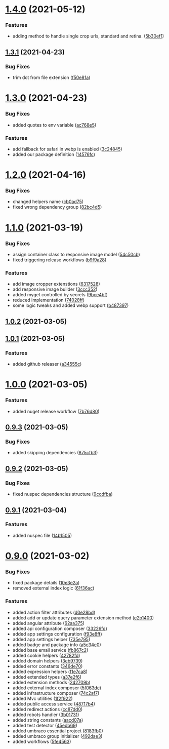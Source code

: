 # [1.4.0](https://github.com/thecogworks/Cogworks.Umbraco.Essentials/compare/1.3.1...1.4.0) (2021-05-12)


### Features

* adding method to handle single crop urls, standard and retina. ([5b30ef1](https://github.com/thecogworks/Cogworks.Umbraco.Essentials/commit/5b30ef1ab92d43403ae569cc77903f9f55e59a8d))



## [1.3.1](https://github.com/thecogworks/Cogworks.Umbraco.Essentials/compare/1.3.0...1.3.1) (2021-04-23)


### Bug Fixes

* trim dot from file extension ([f50e81a](https://github.com/thecogworks/Cogworks.Umbraco.Essentials/commit/f50e81a8c093f9abfe87f6602f8cd20dd7b279cd))



# [1.3.0](https://github.com/thecogworks/Cogworks.Umbraco.Essentials/compare/1.2.0...1.3.0) (2021-04-23)


### Bug Fixes

* added quotes to env variable ([ac768e5](https://github.com/thecogworks/Cogworks.Umbraco.Essentials/commit/ac768e55511d8afa54c23c2f6490750cba20210f))


### Features

* add fallback for safari in webp is enabled ([3c24845](https://github.com/thecogworks/Cogworks.Umbraco.Essentials/commit/3c2484581b192e5d7a53abdfe441a6e3a6ee9d32))
* added our package definition ([14576fc](https://github.com/thecogworks/Cogworks.Umbraco.Essentials/commit/14576fc5e4c54f7c5d1083ab4e37789d263a38c0))



# [1.2.0](https://github.com/thecogworks/Cogworks.Umbraco.Essentials/compare/1.1.0...1.2.0) (2021-04-16)


### Bug Fixes

* changed helpers name ([cb0ad75](https://github.com/thecogworks/Cogworks.Umbraco.Essentials/commit/cb0ad75f4fc9a9485e743459300801e6d0aec69a))
* fixed wrong dependency group ([82bc4d5](https://github.com/thecogworks/Cogworks.Umbraco.Essentials/commit/82bc4d5f4ef325ab89b18cbdfc76d4e29c886235))



# [1.1.0](https://github.com/thecogworks/Cogworks.Umbraco.Essentials/compare/1.0.2...1.1.0) (2021-03-19)


### Bug Fixes

* assign container class to responsive image model ([54c50cb](https://github.com/thecogworks/Cogworks.Umbraco.Essentials/commit/54c50cb84e07df950f9e13c64f56012623ae5289))
* fixed triggering release workflows ([b9f9a28](https://github.com/thecogworks/Cogworks.Umbraco.Essentials/commit/b9f9a289dd7d9add0c7f17b18ec47b2190e56649))


### Features

* add image cropper extenstions ([6317528](https://github.com/thecogworks/Cogworks.Umbraco.Essentials/commit/631752889a6b9bf4bd4b328cf7fa59d3c6290496))
* add responsive image builder ([3ccc352](https://github.com/thecogworks/Cogworks.Umbraco.Essentials/commit/3ccc35214a73faf83a2c837812516a04a84a65ca))
* added myget controlled by secrets ([9bce4bf](https://github.com/thecogworks/Cogworks.Umbraco.Essentials/commit/9bce4bf17674d9de09f185aea8d92a5745f295e0))
* reduced implementation ([74028ff](https://github.com/thecogworks/Cogworks.Umbraco.Essentials/commit/74028ff9a945d4d666871748f55a7faa6e1b3244))
* some logic tweaks and added webp support ([b487397](https://github.com/thecogworks/Cogworks.Umbraco.Essentials/commit/b487397cc7394ee48086d09ee866651ec0a22f73))



## [1.0.2](https://github.com/thecogworks/Cogworks.Umbraco.Essentials/compare/1.0.1...1.0.2) (2021-03-05)



## [1.0.1](https://github.com/thecogworks/Cogworks.Umbraco.Essentials/compare/1.0.0...1.0.1) (2021-03-05)


### Features

* added github releaser ([a34555c](https://github.com/thecogworks/Cogworks.Umbraco.Essentials/commit/a34555c0b2c5a33b3e47cb23824ddbe8984a716b))



# [1.0.0](https://github.com/thecogworks/Cogworks.Umbraco.Essentials/compare/0.9.3...1.0.0) (2021-03-05)


### Features

* added nuget release workflow ([7b76d80](https://github.com/thecogworks/Cogworks.Umbraco.Essentials/commit/7b76d805776d2b1ae378232be971fb38fed537e8))



## [0.9.3](https://github.com/thecogworks/Cogworks.Umbraco.Essentials/compare/0.9.2...0.9.3) (2021-03-05)


### Bug Fixes

* added skipping dependencies ([875cfb3](https://github.com/thecogworks/Cogworks.Umbraco.Essentials/commit/875cfb3633481b144ca21c08d8a15b0c073dac48))



## [0.9.2](https://github.com/thecogworks/Cogworks.Umbraco.Essentials/compare/0.9.1...0.9.2) (2021-03-05)


### Bug Fixes

* fixed nuspec dependencies structure ([9ccdfba](https://github.com/thecogworks/Cogworks.Umbraco.Essentials/commit/9ccdfbac9481f7cc6e64dca5e47c679c696f1eae))



## [0.9.1](https://github.com/thecogworks/Cogworks.Umbraco.Essentials/compare/0.9.0...0.9.1) (2021-03-04)


### Features

* added nuspec file ([14b1505](https://github.com/thecogworks/Cogworks.Umbraco.Essentials/commit/14b1505c2742b02a67bbffae4f2292aed2280214))



# [0.9.0](https://github.com/thecogworks/Cogworks.Umbraco.Essentials/compare/8183fb066c29631f139eb5fecea8ac980d888882...0.9.0) (2021-03-02)


### Bug Fixes

* fixed package details ([10e3e2a](https://github.com/thecogworks/Cogworks.Umbraco.Essentials/commit/10e3e2afb07f8b75b063dfe85fa75e6d1314ca01))
* removed external index logic ([61f36ac](https://github.com/thecogworks/Cogworks.Umbraco.Essentials/commit/61f36ac0e020cf2d28cd888a3c28ef6c8a563504))


### Features

* added action filter attributes ([d0e28bd](https://github.com/thecogworks/Cogworks.Umbraco.Essentials/commit/d0e28bdc1f3ba6dd2b95b339b4c829b1a5ab5024))
* added add or update query parameter extension method ([e2b1400](https://github.com/thecogworks/Cogworks.Umbraco.Essentials/commit/e2b14003d5ab3e1be22d3c9a5653e256f4c5e604))
* added angular attribute ([62aa375](https://github.com/thecogworks/Cogworks.Umbraco.Essentials/commit/62aa375e1bddd3f1c6e223ad60f3a4860ad0c495))
* added api configuration composer ([33226fd](https://github.com/thecogworks/Cogworks.Umbraco.Essentials/commit/33226fdfe67aae9c75663a9c6f682cf680f799cb))
* added app settings configuration ([f93e8ff](https://github.com/thecogworks/Cogworks.Umbraco.Essentials/commit/f93e8ff796c99f39aeaa9a178eb9c19ff94b656c))
* added app settings helper ([735e795](https://github.com/thecogworks/Cogworks.Umbraco.Essentials/commit/735e795cc42f36fdae32097688a825d769becbdd))
* added badge and package info ([a5c34e0](https://github.com/thecogworks/Cogworks.Umbraco.Essentials/commit/a5c34e0f76958359e6e3b27c6b91dc7206aec653))
* added base email service ([fb867c2](https://github.com/thecogworks/Cogworks.Umbraco.Essentials/commit/fb867c254ad508e35e0f5d356b59e48d5026bb5c))
* added cookie helpers ([42782fd](https://github.com/thecogworks/Cogworks.Umbraco.Essentials/commit/42782fd9a7ddd100747989eb97c663ffede55889))
* added domain helpers ([3eb9739](https://github.com/thecogworks/Cogworks.Umbraco.Essentials/commit/3eb97399b96039f7b8262dd3ddbc2abb80726960))
* added error constants ([346de70](https://github.com/thecogworks/Cogworks.Umbraco.Essentials/commit/346de7002cdc9632986008766648dd212b16f196))
* added expression helpers ([f1e7ca8](https://github.com/thecogworks/Cogworks.Umbraco.Essentials/commit/f1e7ca872797eb03919fe5ffae1051598f5c5080))
* added extended types ([a37e2f6](https://github.com/thecogworks/Cogworks.Umbraco.Essentials/commit/a37e2f65f89b1bc6fd856523ee908261b937e24c))
* added extension methods ([242709b](https://github.com/thecogworks/Cogworks.Umbraco.Essentials/commit/242709baed659dc239d0d391356353fdec5fda3e))
* added external index composer ([5f063dc](https://github.com/thecogworks/Cogworks.Umbraco.Essentials/commit/5f063dc0f7a06cd29c442238ec4ce1af9b6d6ade))
* added infrastructure composer ([74c2af7](https://github.com/thecogworks/Cogworks.Umbraco.Essentials/commit/74c2af7497007bdac2cb638f2e7cbebc68fdbd3a))
* added Mvc utilities ([1f2f922](https://github.com/thecogworks/Cogworks.Umbraco.Essentials/commit/1f2f922c50d52e32a2e27e8e652c5dbd09735040))
* added public access service ([48717b4](https://github.com/thecogworks/Cogworks.Umbraco.Essentials/commit/48717b4618ae30161377dc188f51fee184d6d4ca))
* added redirect actions ([cc87dd0](https://github.com/thecogworks/Cogworks.Umbraco.Essentials/commit/cc87dd0b672df03d165502ac463896fc594c633e))
* added robots handler ([3b01731](https://github.com/thecogworks/Cogworks.Umbraco.Essentials/commit/3b01731b3b7f872d5e909f6be12c242aae954521))
* added string constants ([aacd07a](https://github.com/thecogworks/Cogworks.Umbraco.Essentials/commit/aacd07a82be92c1b0490065922c3300485e1c9b9))
* added test detector ([45edb69](https://github.com/thecogworks/Cogworks.Umbraco.Essentials/commit/45edb698635955507b7a57b98acc600749106d32))
* added umbraco essential project ([8183fb0](https://github.com/thecogworks/Cogworks.Umbraco.Essentials/commit/8183fb066c29631f139eb5fecea8ac980d888882))
* added umbraco group initializer ([492dae3](https://github.com/thecogworks/Cogworks.Umbraco.Essentials/commit/492dae3412232ab9a19f0cc75503af734078cd27))
* added workflows ([5fe4563](https://github.com/thecogworks/Cogworks.Umbraco.Essentials/commit/5fe45636feaf12e3989452e1ae5fe2566b261cf0))




